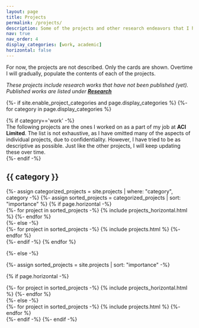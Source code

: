 ```yaml
---
layout: page
title: Projects
permalink: /projects/
description: Some of the projects and other research endeavors that I have worked on.  
nav: true
nav_order: 4
display_categories: [work, academic]
horizontal: false
---
```


For now, the projects are not described. Only the cards are shown. Overtime I will gradually, populate the contents of each of the projects. 

*These projects include research works that have not been published (yet). Published works are listed under [__Research__](/research/)*

<!-- pages/projects.md -->
<div class="projects">
{%- if site.enable_project_categories and page.display_categories %}
  <!-- Display categorized projects -->
  {%- for category in page.display_categories %}
  
  {% if category=='work' -%}
  <br>
  The following projects are the ones I worked on as a part of my job at <b>ACI Limited</b>. The list is not exhaustive, as I have omitted many of the aspects of individual projects, due to confidentiality. However, I have tried to be as descriptive as possible. Just like the other projects, I will keep updating these over time.  
  {%- endif -%}
  <h2 class="category">{{ category }}</h2>
  {%- assign categorized_projects = site.projects | where: "category", category -%}
  {%- assign sorted_projects = categorized_projects | sort: "importance" %}
  <!-- Generate cards for each project -->
  {% if page.horizontal -%}
  <div class="container">
    <div class="row row-cols-2">
    {%- for project in sorted_projects -%}
      {% include projects_horizontal.html %}
    {%- endfor %}
    </div>
  </div>
  {%- else -%}
  <div class="grid">
    {%- for project in sorted_projects -%}
      {% include projects.html %}
    {%- endfor %}
  </div>
  {%- endif -%}
  {% endfor %}

{%- else -%}
<!-- Display projects without categories -->
  {%- assign sorted_projects = site.projects | sort: "importance" -%}
  <!-- Generate cards for each project -->
  {% if page.horizontal -%}
  <div class="container">
    <div class="row row-cols-2">
    {%- for project in sorted_projects -%}
      {% include projects_horizontal.html %}
    {%- endfor %}
    </div>
  </div>
  {%- else -%}
  <div class="grid">
    {%- for project in sorted_projects -%}
      {% include projects.html %}
    {%- endfor %}
  </div>
  {%- endif -%}
{%- endif -%}
</div>
